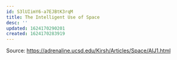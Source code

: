```yaml
---
id: S3lUIimY6-a7EJBtK3rqM
title: The Intelligent Use of Space
desc: ''
updated: 1624170290201
created: 1624170283919
---
```


Source: https://adrenaline.ucsd.edu/Kirsh/Articles/Space/AIJ1.html
